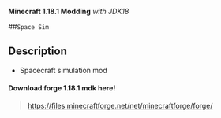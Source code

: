 **Minecraft 1.18.1 Modding**
*with JDK18*

##```Space Sim```

## **Description**
 - Spacecraft simulation mod


#### **Download forge 1.18.1 mdk here!**
>
>https://files.minecraftforge.net/net/minecraftforge/forge/
